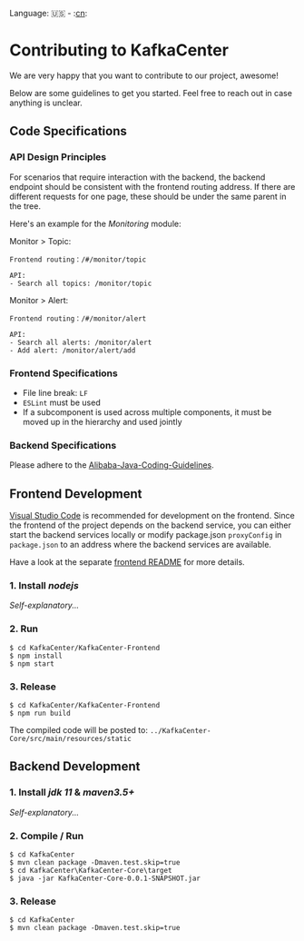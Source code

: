 Language: :us: - :[cn](./CONTRIBUTING_zh.md):

# Contributing to KafkaCenter
We are very happy that you want to contribute to our project, awesome!

Below are some guidelines to get you started. Feel free to reach out in case anything is unclear.

## Code Specifications

### API Design Principles
For scenarios that require interaction with the backend, the backend endpoint should be consistent with the frontend routing address. If there are different requests for one page, these should be under the same parent in the tree. 

Here's an example for the *Monitoring* module:

Monitor > Topic:
```
Frontend routing：/#/monitor/topic

API:
- Search all topics: /monitor/topic
```

Monitor > Alert:
```
Frontend routing：/#/monitor/alert

API:
- Search all alerts: /monitor/alert
- Add alert: /monitor/alert/add
```

### Frontend Specifications
- File line break: `LF`
- `ESLint` must be used
- If a subcomponent is used across multiple components, it must be moved up in the hierarchy and used jointly

### Backend Specifications
Please adhere to the [Alibaba-Java-Coding-Guidelines](https://alibaba.github.io/Alibaba-Java-Coding-Guidelines/).

## Frontend Development
[Visual Studio Code](https://code.visualstudio.com/) is recommended for development on the frontend. Since the frontend of the project depends on the backend service, you can either start the backend services locally or modify package.json `proxyConfig` in `package.json` to an address where the backend services are available.

Have a look at the separate [frontend README](./KafkaCenter-Frontend/README.md) for more details.

### 1. Install *nodejs*
*Self-explanatory...*

### 2. Run
```
$ cd KafkaCenter/KafkaCenter-Frontend
$ npm install
$ npm start
```

### 3. Release
```
$ cd KafkaCenter/KafkaCenter-Frontend
$ npm run build
```
The compiled code will be posted to: `../KafkaCenter-Core/src/main/resources/static`

## Backend Development

### 1. Install *jdk 11* & *maven3.5+*
*Self-explanatory...*

### 2. Compile / Run
```
$ cd KafkaCenter
$ mvn clean package -Dmaven.test.skip=true
$ cd KafkaCenter\KafkaCenter-Core\target
$ java -jar KafkaCenter-Core-0.0.1-SNAPSHOT.jar
```

### 3. Release
```
$ cd KafkaCenter
$ mvn clean package -Dmaven.test.skip=true
```
